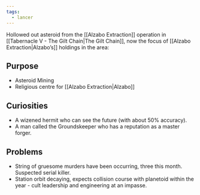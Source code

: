 ```yaml
---
tags:
  - lancer
---
```


Hollowed out asteroid from the [[Alzabo Extraction]] operation in [[Tabernacle V - The Gilt Chain|The Gilt Chain]], now the focus of [[Alzabo Extraction|Alzabo’s]] holdings in the area:

## Purpose

- Asteroid Mining
- Religious centre for [[Alzabo Extraction|Alzabo]]

## Curiosities

- A wizened hermit who can see the future (with about 50% accuracy).
- A man called the Groundskeeper who has a reputation as a master forger.

## Problems

- String of gruesome murders have been occurring, three this month. Suspected serial killer.
- Station orbit decaying, expects collision course with planetoid within the year - cult leadership and engineering at an impasse.